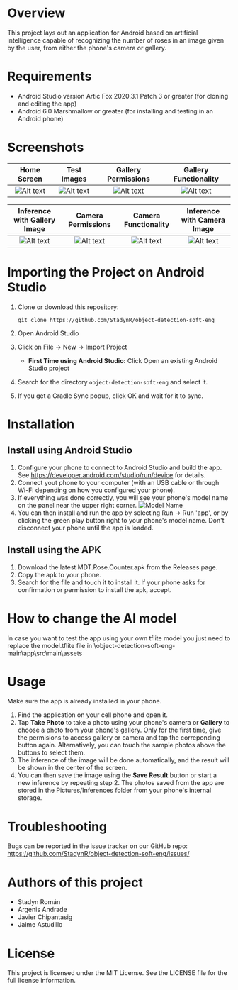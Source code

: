 # Overview
This project lays out an application for Android based on artificial intelligence capable of recognizing the number of roses in an image given by the user, from either the phone's camera or gallery.
# Requirements
- Android Studio version Artic Fox 2020.3.1 Patch 3 or greater (for cloning and editing the app)
- Android 6.0 Marshmallow or greater (for installing and testing in an Android phone)
# Screenshots
     
|        Home Screen               |       Test Images                |         Gallery Permissions      |       Gallery Functionality      | 
:---------------------------------:|:--------------------------------:|:--------------------------------:|:---------------------------------:
|![Alt text](/assets/App%20(1).jpg)|![Alt text](/assets/App%20(2).jpg)|![Alt text](/assets/App%20(3).jpg)|![Alt text](/assets/App%20(4).jpg)|

| Inference with Gallery Image     |       Camera Permissions         |       Camera Functionality       |    Inference with Camera Image   | 
:---------------------------------:|:--------------------------------:|:--------------------------------:|:---------------------------------:
|![Alt text](/assets/App%20(5).jpg)|![Alt text](/assets/App%20(6).jpg)|![Alt text](/assets/App%20(7).jpg)|![Alt text](/assets/App%20(8).jpg)|

# Importing the Project on Android Studio
1. Clone or download this repository:

     ```
     git clone https://github.com/StadynR/object-detection-soft-eng
     ```
2. Open Android Studio
3. Click on File -> New -> Import Project
     - **First Time using Android Studio:** Click Open an existing Android Studio project
4. Search for the directory `object-detection-soft-eng` and select it.
5. If you get a Gradle Sync popup, click OK and wait for it to sync.
# Installation
## Install using Android Studio
1. Configure your phone to connect to Android Studio and build the app. See https://developer.android.com/studio/run/device for details.
2. Connect yout phone to your computer (with an USB cable or through Wi-Fi depending on how you configured your phone).
3. If everything was done correctly, you will see your phone's model name on the panel near the upper right corner.
     ![Model Name](/assets/model_name.png)
4. You can then install and run the app by selecting Run -> Run 'app', or by clicking the green play button right to your phone's model name. Don't disconnect your phone until the app is loaded.
## Install using the APK
1. Download the latest MDT.Rose.Counter.apk from the Releases page.
2. Copy the apk to your phone.
3. Search for the file and touch it to install it. If your phone asks for confirmation or permission to install the apk, accept.
# How to change the AI model
In case you want to test the app using your own tflite model you just need to replace the model.tflite file in \object-detection-soft-eng-main\app\src\main\assets 
# Usage
Make sure the app is already installed in your phone.
1. Find the application on your cell phone and open it.
2. Tap **Take Photo** to take a photo using your phone's camera or **Gallery** to choose a photo from your phone's gallery. Only for the first time, give the permisions to access gallery or camera and tap the correponding button again. Alternatively, you can touch the sample photos above the buttons to select them.
3. The inference of the image will be done automatically, and the result will be shown in the center of the screen.
4. You can then save the image using the **Save Result** button or start a new inference by repeating step 2. The photos saved from the app are stored in the Pictures/Inferences folder from your phone's internal storage.
# Troubleshooting
Bugs can be reported in the issue tracker on our GitHub repo: https://github.com/StadynR/object-detection-soft-eng/issues/
# Authors of this project
- Stadyn Román
- Argenis Andrade
- Javier Chipantasig
- Jaime Astudillo
# License
This project is licensed under the MIT License. See the LICENSE file for the full license information.
